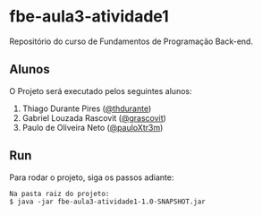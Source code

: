 # fbe-aula3-atividade1
Repositório do curso de Fundamentos de Programação Back-end.

## Alunos
O Projeto será executado pelos seguintes alunos:
1. Thiago Durante Pires ([@thdurante](https://github.com/thdurante))
2. Gabriel Louzada Rascovit ([@grascovit](https://github.com/grascovit))
3. Paulo de Oliveira Neto ([@pauloXtr3m](https://github.com/pauloXtr3m))

## Run
Para rodar o projeto, siga os passos adiante:
```
Na pasta raiz do projeto:
$ java -jar fbe-aula3-atividade1-1.0-SNAPSHOT.jar
```
